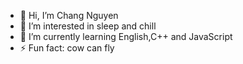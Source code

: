 - 👋 Hi, I’m Chang Nguyen
- 👀 I’m interested in sleep and chill
- 🌱 I’m currently learning English,C++ and JavaScript
- ⚡ Fun fact: cow can fly

<!---
chang1014/chang1014 is a ✨ special ✨ repository because its `README.md` (this file) appears on your GitHub profile.
You can click the Preview link to take a look at your changes.
--->
